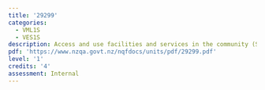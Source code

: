 ```yaml
---
title: '29299'
categories:
  - VML1S
  - VES1S
description: Access and use facilities and services in the community (Supported Learning)
pdf: 'https://www.nzqa.govt.nz/nqfdocs/units/pdf/29299.pdf'
level: '1'
credits: '4'
assessment: Internal
---
```


